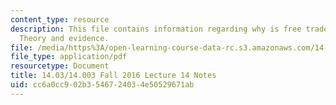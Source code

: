 ```yaml
---
content_type: resource
description: This file contains information regarding why is free trade controversial?
  Theory and evidence.
file: /media/https%3A/open-learning-course-data-rc.s3.amazonaws.com/14-03-microeconomic-theory-and-public-policy-fall-2016/cc6a0cc902b3546724034e50529671ab_MIT14_03F16_lec14.pdf
file_type: application/pdf
resourcetype: Document
title: 14.03/14.003 Fall 2016 Lecture 14 Notes
uid: cc6a0cc9-02b3-5467-2403-4e50529671ab
---
```

